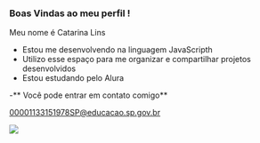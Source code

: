 ### Boas Vindas ao meu perfil !

Meu nome é Catarina Lins 

- Estou me desenvolvendo na linguagem JavaScripth
- Utilizo esse espaço para me organizar e compartilhar projetos desenvolvidos
- Estou estudando pelo Alura

-** Você pode entrar em contato comigo**

  00001133151978SP@educacao.sp.gov.br

![](https://media1.tenor.com/m/HqBpuMi8NxwAAAAC/batendo-palma-ursos-sem-curso.gif)
  





